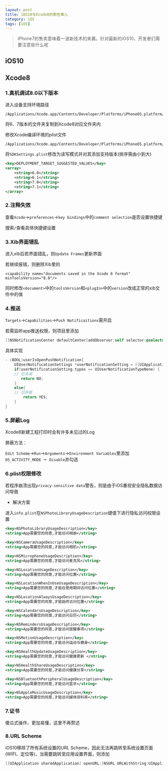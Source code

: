 ```yaml
---
layout: post
title: iOS10与Xcode8的那些事儿
category: iOS
tags: [iOS]
---
```


> iPhone7的售卖意味着一波新技术的来袭。针对最新的iOS10，开发者们需要注意些什么呢


## iOS10





## Xcode8

### 1.真机调试8.0以下版本

进入设备支持环境路径

```
/Applications/Xcode.app/Contents/Developer/Platforms/iPhoneOS.platform/DeviceSupport
```

将6、7版本的文件夹复制到Xcode8对应文件夹内

修改Xcode编译环境的plist文件

```
/Applications/Xcode.app/Contents/Developer/Platforms/iPhoneOS.platform/Developer/SDKs/iPhoneOS.sdk
```

将`SDKSettings.plist`修改为读写模式并对其添加支持版本(排序需由小到大)


```xml
<key>DEPLOYMENT_TARGET_SUGGESTED_VALUES</key>
<array>
	<string>6.0</string>
	<string>6.1</string>
	<string>7.0</string>
	<string>7.1</string>
</array>
```


### 2.注释失效

查看`Xcode`->`preferences`->`key bindings`中的`comment selection`是否设置快捷键

搜索`/`查看具体快捷键设置


### 3.Xib界面错乱


进入xib后若界面错乱，则`Update Frames`更新界面

若继续报错，则删除Xib里的

```
<capability name="documents saved in the Xcode 8 format" minToolsVersion="8.0"/>
```

同时修改`<document>`中的`toolsVersion`和`<plugIn>`中的`version`改成正常的xib文件中的值


### 4.推送

`Targets`->`Capabilities`->`Push Notificaitions`需开启

若需监听app推送权限，则项目里添加

```objective-c
[[NSNotificationCenter defaultCenter]addObserver:self selector:@selector(willEnterForegroundNotification) name:UIApplicationWillEnterForegroundNotification object:nil];
```

具体实现

```objective-c
- (BOOL)userIsOpenPushNotification{
    UIUserNotificationSettings *userNotificationSetting = [[UIApplication sharedApplication] currentUserNotificationSettings];
    if(userNotificationSetting.types == UIUserNotificationTypeNone) {
    // 已关闭
       return NO;
    }
    else{
    // 已开启
        return YES;
    }
}
```



### 5.屏蔽Log

Xcode8新建工程打印时会有许多未见过的Log

屏蔽方法：

`Edit Scheme`->`Run`->`Arguments`->`Environment Variables`里添加`OS_ACTIVITY_MODE ＝ Disable`并勾选


### 6.plist权限修改


若程序崩溃出现`privacy-sensitive data`警告，则是由于iOS重视安全隐私数据访问导致


* 解决方案

进入`info.plist`在`NSPhotoLibraryUsageDescription`键值下进行隐私访问权限设置


```xml
<key>NSPhotoLibraryUsageDescription</key>
<string>App需要您的同意,才能访问相册</string>

<key>NSCameraUsageDescription</key>
<string>App需要您的同意,才能访问相机</string>

<key>NSMicrophoneUsageDescription</key>
<string>App需要您的同意,才能访问麦克风</string>

<key>NSLocationUsageDescription</key>
<string>App需要您的同意,才能访问位置</string>

<key>NSLocationWhenInUseUsageDescription</key>
<string>App需要您的同意,才能在使用期间访问位置</string>

<key>NSLocationAlwaysUsageDescription</key>
<string>App需要您的同意,才能始终访问位置</string>

<key>NSCalendarsUsageDescription</key>
<string>App需要您的同意,才能访问日历</string>

<key>NSRemindersUsageDescription</key>
<string>App需要您的同意,才能访问提醒事项</string>

<key>NSMotionUsageDescription</key>
<string>App需要您的同意,才能访问运动与健身</string>

<key>NSHealthUpdateUsageDescription</key>
<string>App需要您的同意,才能访问健康更新 </string>

<key>NSHealthShareUsageDescription</key>
<string>App需要您的同意,才能访问健康分享</string>

<key>NSBluetoothPeripheralUsageDescription</key>
<string>App需要您的同意,才能访问蓝牙</string> 

<key>NSAppleMusicUsageDescription</key> 
<string>App需要您的同意,才能访问媒体资料库</string>
```



### 7.证书

傻瓜式操作，更加易懂，这里不再赘述


### 8.URL Scheme

iOS10移除了所有系统设置的URL Scheme，因此无法再跳转至系统设置页面(WIFI、定位等)，当需要跳转至应用设置界面，则添加

```objective-c
[[UIApplication sharedApplication] openURL:[NSURL URLWithString:UIApplicationOpenSettingsURLString]];
```


